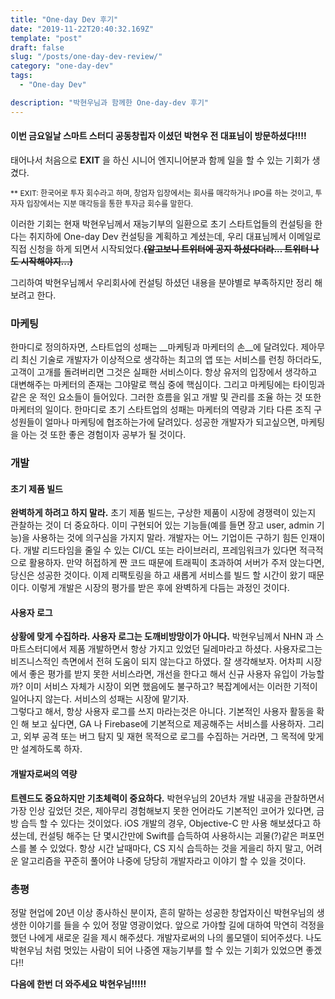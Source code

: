 ```yaml
---
title: "One-day Dev 후기"
date: "2019-11-22T20:40:32.169Z"
template: "post"
draft: false
slug: "/posts/one-day-dev-review/"
category: "one-day-dev"
tags:
  - "One-day Dev"

description: "박현우님과 함께한 One-day-dev 후기"
---
```

#### 이번 금요일날 스마트 스터디 공동창립자 이셨던 박현우 전 대표님이 방문하셨다!!!!

태어나서 처음으로 __EXIT__ 을 하신 시니어 엔지니어분과 함께 일을 할 수 있는 기회가 생겼다. </br>
<p style="font-size : 12px;">** EXIT: 한국어로 투자 회수라고 하며, 창업자 입장에서는 회사를 매각하거나 IPO를 하는 것이고, 투자자 입장에서는 지분 매각등을 통한 투자금 회수를 말한다.</p>

이러한 기회는 현재 박현우님께서 재능기부의 일환으로 초기 스타트업들의 컨설팅을 한다는 취지하에 One-day Dev 컨설팅을 계획하고 계셨는데, 우리 대표님께서 이메일로 직접 신청을 하게 되면서 시작되었다.__~~(알고보니 트위터에 공지 하셨다더라... 트위터 나도 시작해야지...)~~__

그리하여 박현우님께서 우리회사에 컨설팅 하셨던 내용을 분야별로 부족하지만 정리 해보려고 한다.

### 마케팅
한마디로 정의하자면, 스타트업의 성패는 __마케팅과 마케터의 손__에 달려있다. 제아무리 최신 기술로 개발자가 이상적으로 생각하는 최고의 앱 또는 서비스를 런칭 하더라도, 고객이 고개를 돌려버리면 그것은 실패한 서비스이다. 항상 유저의 입장에서 생각하고 대변해주는 마케터의 존재는 그야말로 핵심 중에 핵심이다. 그리고 마케팅에는 타이밍과 같은 운 적인 요소들이 들어있다. 그러한 흐름을 읽고 개발 및 관리를 조율 하는 것 또한 마케터의 일이다. 한마디로 초기 스타트업의 성패는 마케터의 역량과 기타 다른 조직 구성원들이 얼마나 마케팅에 협조하는가에 달려있다. 성공한 개발자가 되고싶으면, 마케팅을 아는 것 또한 좋은 경험이자 공부가 될 것이다.

### 개발
#### 초기 제품 빌드
__완벽하게 하려고 하지 말라.__ 초기 제품 빌드는, 구상한 제품이 시장에 경쟁력이 있는지 관찰하는 것이 더 중요하다. 이미 구현되어 있는 기능들(예를 들면 장고 user, admin 기능)을 사용하는 것에 의구심을 가지지 말라. 개발자는 어느 기업이든 구하기 힘든 인재이다. 개발 리드타임을 줄일 수 있는 CI/CL 또는 라이브러리, 프레임워크가 있다면 적극적으로 활용하자. 만약 허접하게 짠 코드 때문에 트래픽이 초과하여 서버가 주저 앉는다면, 당신은 성공한 것이다. 이제 리팩토링을 하고 새롭게 서비스를 빌드 할 시간이 왔기 때문이다. 이렇게 개발은 시장의 평가를 받은 후에 완벽하게 다듬는 과정인 것이다.

#### 사용자 로그
__상황에 맞게 수집하라. 사용자 로그는 도깨비방망이가 아니다.__ 박현우님께서 NHN 과 스마트스터디에서 제품 개발하면서 항상 가지고 있었던 딜레마라고 하셨다. 사용자로그는 비즈니스적인 측면에서 전혀 도움이 되지 않는다고 하였다. 잘 생각해보자. 어차피 시장에서 좋은 평가를 받지 못한 서비스라면, 개선을 한다고 해서 신규 사용자 유입이 가능할까? 이미 서비스 자체가 시장이 외면 했음에도 불구하고? 복잡계에서는 이러한 기적이 일어나지 않는다. 서비스의 성패는 시장에 맡기자.</br>
그렇다고 해서, 항상 사용자 로그를 쓰지 마라는것은 아니다. 기본적인 사용자 활동을 확인 해 보고 싶다면, GA 나 Firebase에 기본적으로 제공해주는 서비스를 사용하자. 그리고, 외부 공격 또는 버그 탐지 및 재현 목적으로 로그를 수집하는 거라면, 그 목적에 맞게만 설계하도록 하자. 


#### 개발자로써의 역량
__트렌드도 중요하지만 기초체력이 중요하다.__ 박현우님의 20년차 개발 내공을 관찰하면서 가장 인상 깊었던 것은, 제아무리 경험해보지 못한 언어라도 기본적인 코어가 있다면, 금방 습득 할 수 있다는 것이었다. iOS 개발의 경우, Objective-C 만 사용 해보셨다고 하셨는데, 컨설팅 해주는 단 몇시간만에 Swift를 습득하여 사용하시는 괴물(?)같은 퍼포먼스를 볼 수 있었다. 항상 시간 날때마다, CS 지식 습득하는 것을 게을리 하지 말고, 어려운 알고리즘을 꾸준히 풀어야 나중에 당당히 개발자라고 이야기 할 수 있을 것이다.

### 총평
정말 현업에 20년 이상 종사하신 분이자, 흔히 말하는 성공한 창업자이신 박현우님의 생생한 이야기를 들을 수 있어 정말 영광이었다. 앞으로 가야할 길에 대하여 막연히 걱정을 했던 나에게 새로운 길을 제시 해주셨다. 개발자로써의 나의 롤모델이 되어주셨다. 나도 박현우님 처럼 멋있는 사람이 되어 나중엔 재능기부를 할 수 있는 기회가 있었으면 좋겠다!!

__다음에 한번 더 와주세요 박현우님!!!!!__